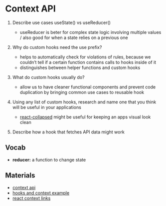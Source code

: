 # Context API

1. Describe use cases useState() vs useReducer()

    - useReducer is beter for complex state logic involving multiple values / also good for when a state relies on a previous one

2. Why do custom hooks need the use prefix?

    - helps to automatically check for violations of rules, because we couldn’t tell if a certain function contains calls to hooks inside of it
    - distinguishes between helper functions and custom hooks 

3. What do custom hooks usually do?
    
    - allow us to have cleaner functional components and prevent code duplication by bringing common use cases to reusable hook
 
4. Using any list of custom hooks, research and name one that you think will be useful in your applications

    - [react-collapsed](https://www.npmjs.com/package/react-collapsed) might be useful for keeping an apps visual look clean

5. Describe how a hook that fetches API data might work

## Vocab

- **reducer:** a function to change state

## Materials

- [context api](https://reactjs.org/docs/context.html)
- [hooks and context example](https://medium.com/swlh/snackbars-in-react-an-exercise-in-hooks-and-context-299b43fd2a2b)
- [react context links](https://github.com/diegohaz/awesome-react-context)